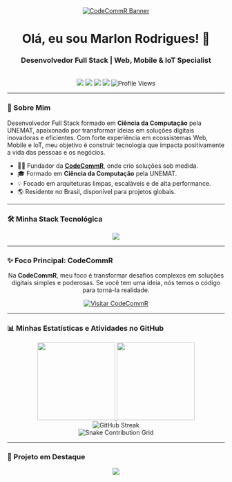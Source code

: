 <div align="center">
  <a href="https://codecommr.com.br" target="_blank">
    <img src="https://i.imgur.com/9C1t1aP.png" alt="CodeCommR Banner"/>
  </a>
  <br>
  <h1>Olá, eu sou Marlon Rodrigues! 👋</h1>
  <h3>Desenvolvedor Full Stack | Web, Mobile & IoT Specialist</h3>
  <br>
  <a href="mailto:mrl.rodrigues2000@gmail.com"><img src="https://img.shields.io/badge/Gmail-D14836?style=for-the-badge&logo=gmail&logoColor=white" /></a>
  <a href="https://www.linkedin.com/in/SEU_LINKEDIN_AQUI"><img src="https://img.shields.io/badge/LinkedIn-0077B5?style=for-the-badge&logo=linkedin&logoColor=white" /></a>
  <a href="https://api.whatsapp.com/send?phone=+5565984060387"><img src="https://img.shields.io/badge/WhatsApp-25D366?style=for-the-badge&logo=whatsapp&logoColor=white" /></a>
  <a href="https://m4rlonr.github.io/#/"><img src="https://img.shields.io/badge/Portfolio-333333?style=for-the-badge&logo=About.me&logoColor=white" /></a>
  <img src="https://komarev.com/ghpvc/?username=m4rlonr&style=for-the-badge&color=2563EB" alt="Profile Views" />
</div>

---

### 🚀 Sobre Mim
Desenvolvedor Full Stack formado em **Ciência da Computação** pela UNEMAT, apaixonado por transformar ideias em soluções digitais inovadoras e eficientes. Com forte experiência em ecossistemas Web, Mobile e IoT, meu objetivo é construir tecnologia que impacta positivamente a vida das pessoas e os negócios.

- 👨‍💻 Fundador da **[CodeCommR](https://codecommr.com.br)**, onde crio soluções sob medida.
- 🎓 Formado em **Ciência da Computação** pela UNEMAT.
- 💡 Focado em arquiteturas limpas, escaláveis e de alta performance.
- 🌎 Residente no Brasil, disponível para projetos globais.

---

### 🛠️ Minha Stack Tecnológica
<p align="center">
  <a href="https://skillicons.dev">
    <img src="https://skillicons.dev/icons?i=ts,js,react,nextjs,vue,nodejs,express,python,django,postgres,mysql,git,docker,vscode,n8n&perline=8&theme=dark" />
  </a>
</p>

---

### ✨ Foco Principal: CodeCommR

<div align="center">
  <p>Na <strong>CodeCommR</strong>, meu foco é transformar desafios complexos em soluções digitais simples e poderosas. Se você tem uma ideia, nós temos o código para torná-la realidade.</p>
  <a href="https://codecommr.com.br" target="_blank">
    <img src="https://img.shields.io/badge/Visite%20nosso%20Site-FF6B6B?style=for-the-badge&logo=code&logoColor=white" alt="Visitar CodeCommR" />
  </a>
</div>

---

### 📊 Minhas Estatísticas e Atividades no GitHub

<div align="center">
  <a href="https://github.com/m4rlonr">
    <img height="180em" src="https://github-readme-stats.vercel.app/api?username=m4rlonr&show_icons=true&theme=tokyonight&include_all_commits=true&count_private=true&hide_border=true"/>
    <img height="180em" src="https://github-readme-stats.vercel.app/api/top-langs/?username=m4rlonr&layout=compact&langs_count=8&theme=tokyonight&hide_border=true"/>
  </a>
</div>

<div align="center">
  <img src="https://github-readme-streak-stats.vercel.app/?user=m4rlonr&theme=tokyonight&hide_border=true" alt="GitHub Streak" />
</div>

<div align="center">
  <img src="https://raw.githubusercontent.com/m4rlonr/m4rlonr/output/github-contribution-grid-snake.svg" alt="Snake Contribution Grid" />
</div>

---

### 🌟 Projeto em Destaque
<div align="center">
  <a href="https://github.com/m4rlonr/portfolio">
    <img src="https://github-readme-stats.vercel.app/api/pin/?username=m4rlonr&repo=portfolio&theme=tokyonight" />
  </a>
</div>
